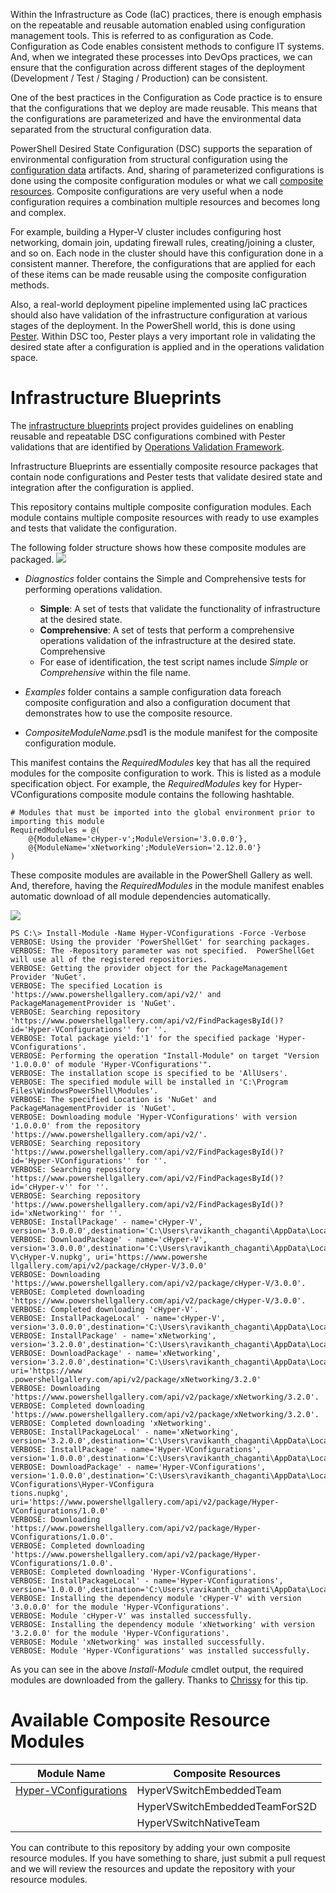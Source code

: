 Within the Infrastructure as Code (IaC) practices, there is enough emphasis on the repeatable and reusable automation enabled using configuration management tools. This is referred to as configuration as Code. Configuration as Code enables consistent methods to configure IT systems. And, when we integrated these processes into DevOps practices, we can ensure that the configuration across different stages of the deployment (Development / Test / Staging / Production) can be consistent. 

One of the best practices in the Configuration as Code practice is to ensure that the configurations that we deploy are made reusable. This means that the configurations are parameterized and have the environmental data separated from the structural configuration data. 

PowerShell Desired State Configuration (DSC) supports the separation of environmental configuration from structural configuration using the [configuration data](https://msdn.microsoft.com/en-us/powershell/dsc/configdata) artifacts. And, sharing of parameterized configurations is done using the composite configuration modules or what we call [composite resources](https://msdn.microsoft.com/en-us/powershell/dsc/authoringresourcecomposite). Composite configurations are very useful when a node configuration requires a combination multiple resources and becomes long and complex.

For example, building a Hyper-V cluster includes configuring host networking, domain join, updating firewall rules, creating/joining a cluster, and so on. Each node in the cluster should have this configuration done in a consistent manner. Therefore, the configurations that are applied for each of these items can be made reusable using the composite configuration methods. 

Also, a real-world deployment pipeline implemented using IaC practices should also have validation of the infrastructure configuration at various stages of the deployment. In the PowerShell world, this is done using [Pester](https://github.com/pester/pester). Within DSC too, Pester plays a very important role in validating the desired state after a configuration is applied and in the operations validation space.

# Infrastructure Blueprints #
The [infrastructure blueprints](https://github.com/rchaganti/InfraBlueprints) project provides guidelines on enabling reusable and repeatable DSC configurations combined with Pester validations that are identified by [Operations Validation Framework](https://github.com/PowerShell/Operation-Validation-Framework).

Infrastructure Blueprints are essentially composite resource packages that contain node configurations and Pester tests that validate desired state and integration after the configuration is applied.

This repository contains multiple composite configuration modules. Each module contains multiple composite resources with ready to use examples and tests that validate the configuration.
 
The following folder structure shows how these composite modules are packaged.
![](http://i.imgur.com/4QZnVg5.png)

- *Diagnostics* folder contains the Simple and Comprehensive tests for performing operations validation.
	- **Simple**: A set of tests that validate the functionality of infrastructure at the desired state.
	- **Comprehensive**: A set of tests that perform a comprehensive operations validation of the infrastructure at the desired state. Comprehensive 
	- For ease of identification, the test script names include *Simple* or *Comprehensive* within the file name.

- *Examples* folder contains a sample configuration data foreach composite configuration and also a configuration document that demonstrates how to use the composite resource.

- *CompositeModuleName*.psd1 is the module manifest for the composite configuration module.

This manifest contains the *RequiredModules* key that has all the required modules for the composite configuration to work. This is listed as a module specification object. For example, the *RequiredModules* key for Hyper-VConfigurations composite module contains the following hashtable.

    # Modules that must be imported into the global environment prior to importing this module
    RequiredModules = @(
        @{ModuleName='cHyper-v';ModuleVersion='3.0.0.0'},
        @{ModuleName='xNetworking';ModuleVersion='2.12.0.0'}
    )

These composite modules are available in the PowerShell Gallery as well. And, therefore, having the *RequiredModules* in the module manifest enables automatic download of all module dependencies automatically.

![](http://i.imgur.com/BZgPmUg.png)

    PS C:\> Install-Module -Name Hyper-VConfigurations -Force -Verbose
    VERBOSE: Using the provider 'PowerShellGet' for searching packages.
    VERBOSE: The -Repository parameter was not specified.  PowerShellGet will use all of the registered repositories.
    VERBOSE: Getting the provider object for the PackageManagement Provider 'NuGet'.
    VERBOSE: The specified Location is 'https://www.powershellgallery.com/api/v2/' and PackageManagementProvider is 'NuGet'.
    VERBOSE: Searching repository 'https://www.powershellgallery.com/api/v2/FindPackagesById()?id='Hyper-VConfigurations'' for ''.
    VERBOSE: Total package yield:'1' for the specified package 'Hyper-VConfigurations'.
    VERBOSE: Performing the operation "Install-Module" on target "Version '1.0.0.0' of module 'Hyper-VConfigurations'".
    VERBOSE: The installation scope is specified to be 'AllUsers'.
    VERBOSE: The specified module will be installed in 'C:\Program Files\WindowsPowerShell\Modules'.
    VERBOSE: The specified Location is 'NuGet' and PackageManagementProvider is 'NuGet'.
    VERBOSE: Downloading module 'Hyper-VConfigurations' with version '1.0.0.0' from the repository 'https://www.powershellgallery.com/api/v2/'.
    VERBOSE: Searching repository 'https://www.powershellgallery.com/api/v2/FindPackagesById()?id='Hyper-VConfigurations'' for ''.
    VERBOSE: Searching repository 'https://www.powershellgallery.com/api/v2/FindPackagesById()?id='cHyper-v'' for ''.
    VERBOSE: Searching repository 'https://www.powershellgallery.com/api/v2/FindPackagesById()?id='xNetworking'' for ''.
    VERBOSE: InstallPackage' - name='cHyper-V', version='3.0.0.0',destination='C:\Users\ravikanth_chaganti\AppData\Local\Temp\1037779645'
    VERBOSE: DownloadPackage' - name='cHyper-V', version='3.0.0.0',destination='C:\Users\ravikanth_chaganti\AppData\Local\Temp\1037779645\cHyper-V\cHyper-V.nupkg', uri='https://www.powershe
    llgallery.com/api/v2/package/cHyper-V/3.0.0'
    VERBOSE: Downloading 'https://www.powershellgallery.com/api/v2/package/cHyper-V/3.0.0'.
    VERBOSE: Completed downloading 'https://www.powershellgallery.com/api/v2/package/cHyper-V/3.0.0'.
    VERBOSE: Completed downloading 'cHyper-V'.
    VERBOSE: InstallPackageLocal' - name='cHyper-V', version='3.0.0.0',destination='C:\Users\ravikanth_chaganti\AppData\Local\Temp\1037779645'
    VERBOSE: InstallPackage' - name='xNetworking', version='3.2.0.0',destination='C:\Users\ravikanth_chaganti\AppData\Local\Temp\1037779645'
    VERBOSE: DownloadPackage' - name='xNetworking', version='3.2.0.0',destination='C:\Users\ravikanth_chaganti\AppData\Local\Temp\1037779645\xNetworking\xNetworking.nupkg', uri='https://www
    .powershellgallery.com/api/v2/package/xNetworking/3.2.0'
    VERBOSE: Downloading 'https://www.powershellgallery.com/api/v2/package/xNetworking/3.2.0'.
    VERBOSE: Completed downloading 'https://www.powershellgallery.com/api/v2/package/xNetworking/3.2.0'.
    VERBOSE: Completed downloading 'xNetworking'.
    VERBOSE: InstallPackageLocal' - name='xNetworking', version='3.2.0.0',destination='C:\Users\ravikanth_chaganti\AppData\Local\Temp\1037779645'
    VERBOSE: InstallPackage' - name='Hyper-VConfigurations', version='1.0.0.0',destination='C:\Users\ravikanth_chaganti\AppData\Local\Temp\1037779645'
    VERBOSE: DownloadPackage' - name='Hyper-VConfigurations', version='1.0.0.0',destination='C:\Users\ravikanth_chaganti\AppData\Local\Temp\1037779645\Hyper-VConfigurations\Hyper-VConfigura
    tions.nupkg', uri='https://www.powershellgallery.com/api/v2/package/Hyper-VConfigurations/1.0.0'
    VERBOSE: Downloading 'https://www.powershellgallery.com/api/v2/package/Hyper-VConfigurations/1.0.0'.
    VERBOSE: Completed downloading 'https://www.powershellgallery.com/api/v2/package/Hyper-VConfigurations/1.0.0'.
    VERBOSE: Completed downloading 'Hyper-VConfigurations'.
    VERBOSE: InstallPackageLocal' - name='Hyper-VConfigurations', version='1.0.0.0',destination='C:\Users\ravikanth_chaganti\AppData\Local\Temp\1037779645'
    VERBOSE: Installing the dependency module 'cHyper-V' with version '3.0.0.0' for the module 'Hyper-VConfigurations'.
    VERBOSE: Module 'cHyper-V' was installed successfully.
    VERBOSE: Installing the dependency module 'xNetworking' with version '3.2.0.0' for the module 'Hyper-VConfigurations'.
    VERBOSE: Module 'xNetworking' was installed successfully.
    VERBOSE: Module 'Hyper-VConfigurations' was installed successfully.

As you can see in the above *Install-Module* cmdlet output, the required modules are downloaded from the gallery. Thanks to [Chrissy](https://blog.netnerds.net/2017/05/powershell-gallery-metapackages/) for this tip. 

# Available Composite Resource Modules #
| Module Name  | Composite Resources |
| -----------  | ------------------- |
| [Hyper-VConfigurations](https://www.powershellgallery.com/packages/Hyper-VConfigurations) | HyperVSwitchEmbeddedTeam |
|  | HyperVSwitchEmbeddedTeamForS2D |
|  | HyperVSwitchNativeTeam |

You can contribute to this repository by adding your own composite resource modules. If you have something to share, just submit a pull request and we will review the resources and update the repository with your resource modules.